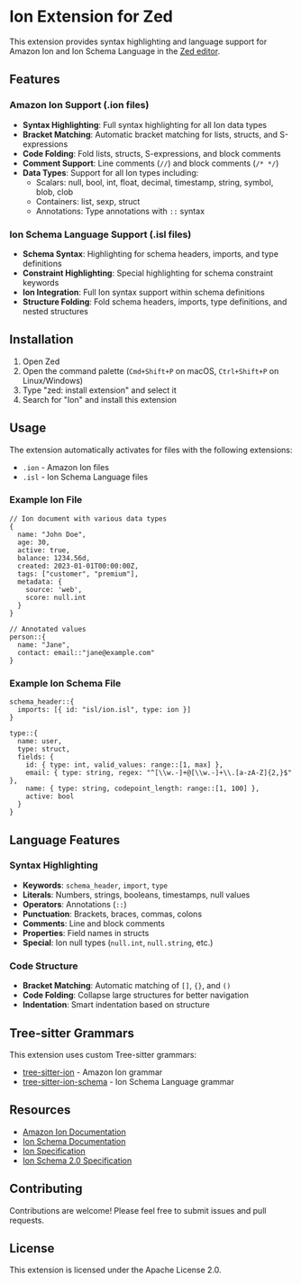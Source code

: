 # Ion Extension for Zed

This extension provides syntax highlighting and language support for Amazon Ion and Ion Schema Language in the [Zed editor](https://zed.dev/).

## Features

### Amazon Ion Support (.ion files)
- **Syntax Highlighting**: Full syntax highlighting for all Ion data types
- **Bracket Matching**: Automatic bracket matching for lists, structs, and S-expressions
- **Code Folding**: Fold lists, structs, S-expressions, and block comments
- **Comment Support**: Line comments (`//`) and block comments (`/* */`)
- **Data Types**: Support for all Ion types including:
  - Scalars: null, bool, int, float, decimal, timestamp, string, symbol, blob, clob
  - Containers: list, sexp, struct
  - Annotations: Type annotations with `::` syntax

### Ion Schema Language Support (.isl files)
- **Schema Syntax**: Highlighting for schema headers, imports, and type definitions
- **Constraint Highlighting**: Special highlighting for schema constraint keywords
- **Ion Integration**: Full Ion syntax support within schema definitions
- **Structure Folding**: Fold schema headers, imports, type definitions, and nested structures

## Installation

1. Open Zed
2. Open the command palette (`Cmd+Shift+P` on macOS, `Ctrl+Shift+P` on Linux/Windows)
3. Type "zed: install extension" and select it
4. Search for "Ion" and install this extension

## Usage

The extension automatically activates for files with the following extensions:
- `.ion` - Amazon Ion files
- `.isl` - Ion Schema Language files

### Example Ion File
```ion
// Ion document with various data types
{
  name: "John Doe",
  age: 30,
  active: true,
  balance: 1234.56d,
  created: 2023-01-01T00:00:00Z,
  tags: ["customer", "premium"],
  metadata: {
    source: 'web',
    score: null.int
  }
}

// Annotated values
person::{
  name: "Jane",
  contact: email::"jane@example.com"
}
```

### Example Ion Schema File
```isl
schema_header::{
  imports: [{ id: "isl/ion.isl", type: ion }]
}

type::{
  name: user,
  type: struct,
  fields: {
    id: { type: int, valid_values: range::[1, max] },
    email: { type: string, regex: "^[\\w.-]+@[\\w.-]+\\.[a-zA-Z]{2,}$" },
    name: { type: string, codepoint_length: range::[1, 100] },
    active: bool
  }
}
```

## Language Features

### Syntax Highlighting
- **Keywords**: `schema_header`, `import`, `type`
- **Literals**: Numbers, strings, booleans, timestamps, null values
- **Operators**: Annotations (`::`)
- **Punctuation**: Brackets, braces, commas, colons
- **Comments**: Line and block comments
- **Properties**: Field names in structs
- **Special**: Ion null types (`null.int`, `null.string`, etc.)

### Code Structure
- **Bracket Matching**: Automatic matching of `[]`, `{}`, and `()`
- **Code Folding**: Collapse large structures for better navigation
- **Indentation**: Smart indentation based on structure

## Tree-sitter Grammars

This extension uses custom Tree-sitter grammars:
- [tree-sitter-ion](https://github.com/tartarughina/tree-sitter-ion) - Amazon Ion grammar
- [tree-sitter-ion-schema](https://github.com/tartarughina/tree-sitter-ion-schema) - Ion Schema Language grammar

## Resources

- [Amazon Ion Documentation](https://amzn.github.io/ion-docs/)
- [Ion Schema Documentation](https://amzn.github.io/ion-schema/)
- [Ion Specification](https://amzn.github.io/ion-docs/docs/spec.html)
- [Ion Schema 2.0 Specification](https://amazon-ion.github.io/ion-schema/docs/isl-2-0/spec)

## Contributing

Contributions are welcome! Please feel free to submit issues and pull requests.

## License

This extension is licensed under the Apache License 2.0.
